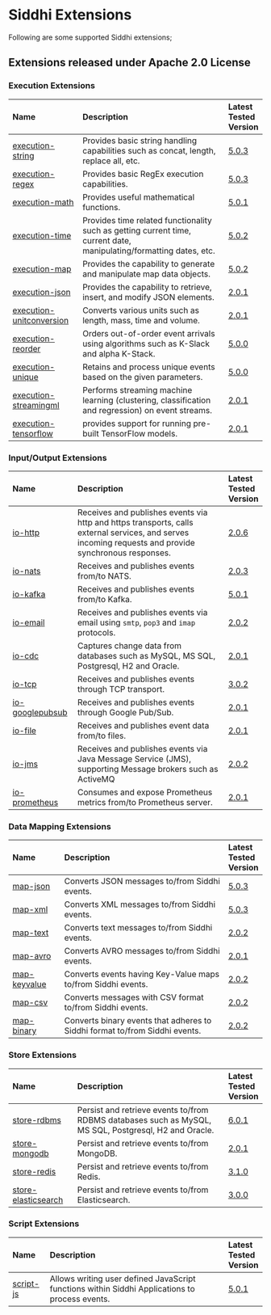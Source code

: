 # Siddhi Extensions

Following are some supported Siddhi extensions;

## Extensions released under Apache 2.0 License

### Execution Extensions

Name | Description | Latest <br/>Tested <br/>Version 
:-- | :-- | :--
<a target="_blank" href="https://siddhi-io.github.io/siddhi-execution-string">execution-string</a> | Provides basic string handling capabilities such as concat, length, replace all, etc. | [5.0.3](https://mvnrepository.com/artifact/io.siddhi.extension.execution.string/siddhi-execution-string/5.0.3)
<a target="_blank" href="https://siddhi-io.github.io/siddhi-execution-regex">execution-regex</a> | Provides basic RegEx execution capabilities. | [5.0.3](https://mvnrepository.com/artifact/io.siddhi.extension.execution.regex/siddhi-execution-regex/5.0.3)
<a target="_blank" href="https://siddhi-io.github.io/siddhi-execution-math">execution-math</a> | Provides useful mathematical functions. | [5.0.1](https://mvnrepository.com/artifact/io.siddhi.extension.execution.math/siddhi-execution-math/5.0.1)
<a target="_blank" href="https://siddhi-io.github.io/siddhi-execution-time">execution-time</a> | Provides time related functionality such as getting current time, current date, manipulating/formatting dates, etc. | [5.0.2](https://mvnrepository.com/artifact/io.siddhi.extension.execution.time/siddhi-execution-time/5.0.2)
<a target="_blank" href="https://siddhi-io.github.io/siddhi-execution-map">execution-map</a> | Provides the capability to generate and manipulate map data objects. | [5.0.2](https://mvnrepository.com/artifact/io.siddhi.extension.execution.map/siddhi-execution-map/5.0.2)
<a target="_blank" href="https://siddhi-io.github.io/siddhi-execution-json">execution-json</a> | Provides the capability to retrieve, insert, and modify JSON elements. | [2.0.1](https://mvnrepository.com/artifact/io.siddhi.extension.execution.json/siddhi-execution-json/2.0.1)
<a target="_blank" href="https://siddhi-io.github.io/siddhi-execution-unitconversion">execution-unitconversion</a> | Converts various units such as length, mass, time and volume. | [2.0.1](https://mvnrepository.com/artifact/io.siddhi.extension.execution.unitconversion/siddhi-execution-unitconversion/2.0.1)
<a target="_blank" href="https://siddhi-io.github.io/siddhi-execution-reorder">execution-reorder</a> | Orders out-of-order event arrivals using algorithms such as K-Slack and alpha K-Stack. |  [5.0.0](https://mvnrepository.com/artifact/io.siddhi.extension.execution.reorder/siddhi-execution-reorder/5.0.0)
<a target="_blank" href="https://siddhi-io.github.io/siddhi-execution-unique">execution-unique</a> | Retains and process unique events based on the given parameters. |[5.0.0](https://mvnrepository.com/artifact/io.siddhi.extension.execution.unique/siddhi-execution-unique/5.0.0)
<a target="_blank" href="https://siddhi-io.github.io/siddhi-execution-streamingml">execution-streamingml</a> | Performs streaming machine learning (clustering, classification and regression) on event streams. | [2.0.1](https://mvnrepository.com/artifact/io.siddhi.extension.execution.streamingml/siddhi-execution-streamingml/2.0.1)
<a target="_blank" href="https://siddhi-io.github.io/siddhi-execution-tensorflow">execution-tensorflow</a> | provides support for running pre-built TensorFlow models. | [2.0.1](https://mvnrepository.com/artifact/io.siddhi.extension.execution.tensorflow/siddhi-execution-tensorflow/2.0.1)

### Input/Output Extensions

Name | Description | Latest <br/>Tested <br/>Version
:-- | :-- | :--
<a target="_blank" href="https://siddhi-io.github.io/siddhi-io-http">io-http</a> | Receives and publishes events via http and https transports, calls external services, and serves incoming requests and provide synchronous responses. | [2.0.6](https://mvnrepository.com/artifact/io.siddhi.extension.io.http/siddhi-io-http/2.0.6)
<a target="_blank" href="https://siddhi-io.github.io/siddhi-io-nats">io-nats</a> | Receives and publishes events from/to NATS. | [2.0.3](https://mvnrepository.com/artifact/io.siddhi.extension.io.nats/siddhi-io-nats/2.0.3)
<a target="_blank" href="https://siddhi-io.github.io/siddhi-io-kafka">io-kafka</a> | Receives and publishes events from/to Kafka. |  [5.0.1](https://mvnrepository.com/artifact/io.siddhi.extension.io.kafka/siddhi-io-kafka/5.0.1)
<a target="_blank" href="https://siddhi-io.github.io/siddhi-io-email">io-email</a> | Receives and publishes events via email using `smtp`, `pop3` and `imap` protocols. | [2.0.2](https://mvnrepository.com/artifact/io.siddhi.extension.io.email/siddhi-io-email/2.0.2)
<a target="_blank" href="https://siddhi-io.github.io/siddhi-io-cdc">io-cdc</a> | Captures change data from databases such as MySQL, MS SQL, Postgresql, H2 and Oracle. | [2.0.1](https://mvnrepository.com/artifact/io.siddhi.extension.io.cdc/siddhi-io-cdc/2.0.1)
<a target="_blank" href="https://siddhi-io.github.io/siddhi-io-tcp">io-tcp</a> | Receives and publishes events through TCP transport. | [3.0.2](https://mvnrepository.com/artifact/io.siddhi.extension.io.tcp/siddhi-io-tcp/3.0.2)
<a target="_blank" href="https://siddhi-io.github.io/siddhi-io-googlepubsub">io-googlepubsub</a> | Receives and publishes events through Google Pub/Sub.| [2.0.1](https://mvnrepository.com/artifact/io.siddhi.extension.io.googlepubsub/siddhi-io-googlepubsub/2.0.1)
<a target="_blank" href="https://siddhi-io.github.io/siddhi-io-file">io-file</a> | Receives and publishes event data from/to files. | [2.0.1](https://mvnrepository.com/artifact/io.siddhi.extension.io.file/siddhi-io-file/2.0.1)
<a target="_blank" href="https://siddhi-io.github.io/siddhi-io-jms">io-jms</a> | Receives and publishes events via Java Message Service (JMS), supporting Message brokers such as ActiveMQ | [2.0.2](https://mvnrepository.com/artifact/io.siddhi.extension.io.jms/siddhi-io-jms/2.0.2)
<a target="_blank" href="https://siddhi-io.github.io/siddhi-io-prometheus">io-prometheus</a> | Consumes and expose Prometheus metrics from/to Prometheus server. | [2.0.1](https://mvnrepository.com/artifact/io.siddhi.extension.io.prometheus/siddhi-io-prometheus/2.0.1)

### Data Mapping Extensions

Name | Description | Latest <br/>Tested <br/>Version
:-- | :-- | :--
<a target="_blank" href="https://siddhi-io.github.io/siddhi-map-json">map-json</a> | Converts JSON messages to/from Siddhi events. | [5.0.3](https://mvnrepository.com/artifact/io.siddhi.extension.map.json/siddhi-map-json/5.0.3)
<a target="_blank" href="https://siddhi-io.github.io/siddhi-map-xml">map-xml</a> | Converts XML messages to/from Siddhi events. | [5.0.3](https://mvnrepository.com/artifact/io.siddhi.extension.map.xml/siddhi-map-xml/5.0.3)
<a target="_blank" href="https://siddhi-io.github.io/siddhi-map-text">map-text</a> | Converts text messages to/from Siddhi events. | [2.0.2](https://mvnrepository.com/artifact/io.siddhi.extension.map.text/siddhi-map-text/2.0.2)
<a target="_blank" href="https://siddhi-io.github.io/siddhi-map-avro">map-avro</a> | Converts AVRO messages to/from Siddhi events. | [2.0.1](https://mvnrepository.com/artifact/io.siddhi.extension.map.avro/siddhi-map-avro/2.0.1)
<a target="_blank" href="https://siddhi-io.github.io/siddhi-map-keyvalue">map-keyvalue</a> | Converts events having Key-Value maps to/from Siddhi events. | [2.0.2](https://mvnrepository.com/artifact/io.siddhi.extension.map.keyvalue/siddhi-map-keyvalue/2.0.2)
<a target="_blank" href="https://siddhi-io.github.io/siddhi-map-csv">map-csv</a> | Converts messages with CSV format to/from Siddhi events. | [2.0.2](https://mvnrepository.com/artifact/io.siddhi.extension.map.csv/siddhi-map-csv/2.0.2)
<a target="_blank" href="https://siddhi-io.github.io/siddhi-map-binary">map-binary</a> | Converts binary events that adheres to Siddhi format to/from Siddhi events. | [2.0.2](https://mvnrepository.com/artifact/io.siddhi.extension.map.binary/siddhi-map-binary/2.0.2)

### Store Extensions
Name | Description | Latest <br/>Tested <br/>Version
:-- | :-- | :--
<a target="_blank" href="https://siddhi-io.github.io/siddhi-store-rdbms">store-rdbms</a> | Persist and retrieve events to/from RDBMS databases such as MySQL, MS SQL, Postgresql, H2 and Oracle. | [6.0.1](https://mvnrepository.com/artifact/io.siddhi.extension.store.rdbms/siddhi-store-rdbms/6.0.1)
<a target="_blank" href="https://siddhi-io.github.io/siddhi-store-mongodb">store-mongodb</a> | Persist and retrieve events to/from MongoDB. | [2.0.1](https://mvnrepository.com/artifact/io.siddhi.extension.store.mongodb/siddhi-store-mongodb/2.0.1)
<a target="_blank" href="https://siddhi-io.github.io/siddhi-store-redis">store-redis</a> | Persist and retrieve events to/from Redis. | [3.1.0](https://mvnrepository.com/artifact/io.siddhi.extension.store.redis/siddhi-store-redis/3.1.0)
<a target="_blank" href="https://siddhi-io.github.io/siddhi-store-elasticsearch">store-elasticsearch</a> | Persist and retrieve events to/from Elasticsearch. | [3.0.0](https://mvnrepository.com/artifact/io.siddhi.extension.store.elasticsearch/siddhi-store-elasticsearch/3.0.0)

### Script Extensions
Name | Description | Latest <br/>Tested <br/>Version
:-- | :-- | :--
<a target="_blank" href="https://siddhi-io.github.io/siddhi-script-js">script-js</a> | Allows writing user defined JavaScript functions within Siddhi Applications to process events. |[5.0.1](https://mvnrepository.com/artifact/io.siddhi.extension.script.js/siddhi-script-js/5.0.1)

